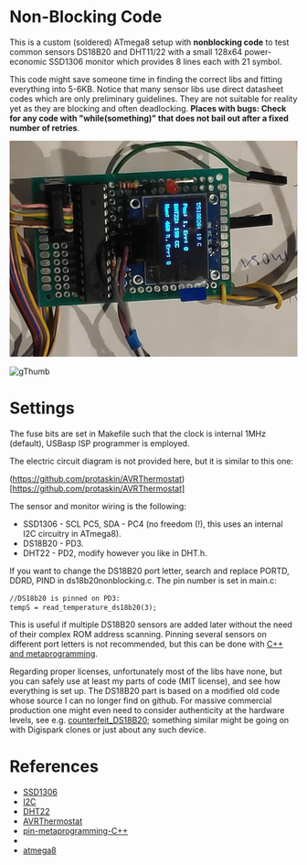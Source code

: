 # Non-Blocking Code

This is a custom (soldered) ATmega8 setup with **nonblocking code** to test common sensors DS18B20 and DHT11/22 with a small 128x64 power-economic 
SSD1306 monitor which provides 8 lines each with 21 symbol.

This code might save someone time in finding the correct libs and fitting everything into 5-6KB. Notice that many sensor 
libs use direct datasheet codes which are only preliminary guidelines. They are not suitable for reality yet as they 
are blocking and often deadlocking. **Places with bugs: Check for any code with "while(something)" that does not bail out after 
a fixed number of retries**.

![gThumb](frontside.jpg "Front Side")

![gThumb](backsideside.jpg "Back Side")

# Settings

The fuse bits are set in Makefile such that the clock is internal 1MHz (default), USBasp ISP programmer is employed.

The electric circuit diagram is not provided here, but it is similar to this one:

(https://github.com/protaskin/AVRThermostat)[https://github.com/protaskin/AVRThermostat]

The sensor and monitor wiring is the following:

- SSD1306 - SCL PC5, SDA - PC4 (no freedom (!), this uses an internal I2C circuitry in ATmega8). 
- DS18B20 - PD3. 
- DHT22 - PD2, modify however you like in DHT.h.

If you want to change the DS18B20 port letter, search and replace PORTD, DDRD, PIND in
ds18b20nonblocking.c. The pin number is set in main.c:

```
//DS18b20 is pinned on PD3:
tempS = read_temperature_ds18b20(3);
```

This is useful if multiple DS18B20 sensors are added later without the need of their complex ROM 
address scanning. Pinning several sensors on different port letters is not recommended, but this can be 
done with [C++ and metaprogramming][pin-metaprogramming-C++].

Regarding proper licenses, unfortunately most of the libs have none, but you can safely use at least my parts of code (MIT license), and see how everything is set up. The DS18B20 part is based on a modified old code whose source I can no longer find on github. For massive commercial production one might even need to consider authenticity at the hardware levels, see e.g. [counterfeit_DS18B20]; something similar might be going on with Digispark clones or just about any such device.

# References

- [SSD1306]
- [I2C]
- [DHT22]
- [AVRThermostat]
- [pin-metaprogramming-C++]
-
- [atmega8]

[SSD1306]: https://github.com/Preston-Sundar/AVR-OLED-SSD1306-IIC-DRIVER

[I2C]: https://github.com/Preston-Sundar/AtmegaXX-I2C-Library

[DHT22]: https://github.com/horver/avr_dht22

[AVRThermostat]: https://github.com/protaskin/AVRThermostat

[pin-metaprogramming-C++]: https://github.com/ricardocosme/ds18b20

[counterfeit_DS18B20]: https://github.com/cpetrich/counterfeit_DS18B20

[atmega8]: https://ww1.microchip.com/downloads/en/DeviceDoc/Atmel-2486-8-bit-AVR-microcontroller-ATmega8_L_datasheet.pdf


